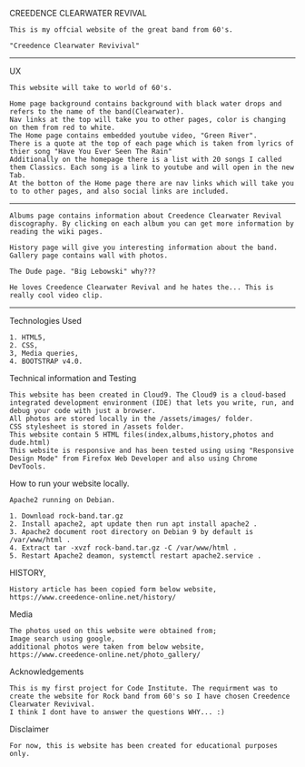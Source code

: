 CREEDENCE CLEARWATER REVIVAL

    This is my offcial website of the great band from 60's.

    "Creedence Clearwater Revivival"

***************************************************************************************************************************************************************************

UX

    This website will take to world of 60's. 

    Home page background contains background with black water drops and refers to the name of the band(Clearwater). 
    Nav links at the top will take you to other pages, color is changing on them from red to white.  
    The Home page contains embedded youtube video, "Green River".
    There is a quote at the top of each page which is taken from lyrics of thier song "Have You Ever Seen The Rain"
    Additionally on the homepage there is a list with 20 songs I called them Classics. Each song is a link to youtube and will open in the new Tab.
    At the botton of the Home page there are nav links which will take you to to other pages, and also social links are included.

***************************************************************************************************************************************************************************

    Albums page contains information about Creedence Clearwater Revival discography. By clicking on each album you can get more information by reading the wiki pages.

    History page will give you interesting information about the band. Gallery page contains wall with photos.

    The Dude page. "Big Lebowski" why???

    He loves Creedence Clearwater Revival and he hates the... This is really cool video clip.

****************************************************************************************************************************************************************************

Technologies Used

    1. HTML5,
    2. CSS,
    3, Media queries,
    4. BOOTSTRAP v4.0.

Technical information and Testing

    This website has been created in Cloud9. The Cloud9 is a cloud-based integrated development environment (IDE) that lets you write, run, and debug your code with just a browser.
    All photos are stored locally in the /assets/images/ folder.
    CSS stylesheet is stored in /assets folder.
    This website contain 5 HTML files(index,albums,history,photos and dude.html)
    This website is responsive and has been tested using using "Responsive Design Mode" from Firefox Web Developer and also using Chrome DevTools.

How to run your website locally.

    Apache2 running on Debian.

    1. Download rock-band.tar.gz
    2. Install apache2, apt update then run apt install apache2 .
    3. Apache2 document root directory on Debian 9 by default is /var/www/html .
    4. Extract tar -xvzf rock-band.tar.gz -C /var/www/html .
    5. Restart Apache2 deamon, systemctl restart apache2.service .

HISTORY,

    History article has been copied form below website,
    https://www.creedence-online.net/history/



Media

    The photos used on this website were obtained from;
    Image search using google,
    additional photos were taken from below website,
    https://www.creedence-online.net/photo_gallery/
    
Acknowledgements

    This is my first project for Code Institute. The requirment was to create the website for Rock band from 60's so I have chosen Creedence Clearwater Revivival.
    I think I dont have to answer the questions WHY... :)

Disclaimer

    For now, this is website has been created for educational purposes only.
    
    